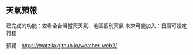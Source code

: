 天氣預報
-----------------------------------------------

已完成的功能：查看全台灣當天天氣、地區個別天氣
未來可能加入：日曆可設定行程

預覽：https://watzila.github.io/weather-web2/
